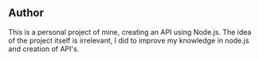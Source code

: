 ## Author

This is a personal project of mine, creating an API using Node.js. The idea of ​​the project itself is irrelevant, I did to improve my knowledge in node.js and creation of API's.
